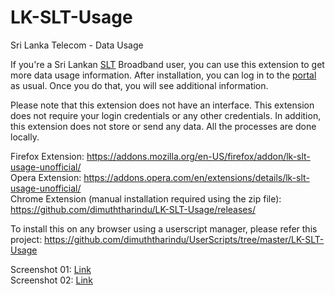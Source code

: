 # LK-SLT-Usage
Sri Lanka Telecom - Data Usage

If you're a Sri Lankan <a href="https://www.slt.lk/">SLT</a> Broadband user, you can use this extension to get more data usage information. After installation, you can log in to the <a href="https://internetvas.slt.lk/SLTVasPortal-war/application/home.nable">portal</a> as usual. Once you do that, you will see additional information.

Please note that this extension does not have an interface.
This extension does not require your login credentials or any other credentials. 
In addition, this extension does not store or send any data. All the processes are done locally.

Firefox Extension: https://addons.mozilla.org/en-US/firefox/addon/lk-slt-usage-unofficial/  
Opera Extension: https://addons.opera.com/en/extensions/details/lk-slt-usage-unofficial/  
Chrome Extension (manual installation required using the zip file): https://github.com/dimuththarindu/LK-SLT-Usage/releases/  

To install this on any browser using a userscript manager, please refer this project: https://github.com/dimuththarindu/UserScripts/tree/master/LK-SLT-Usage  
 
Screenshot 01: <a href="https://raw.githubusercontent.com/dimuththarindu/LK-SLT-Usage/master/Images/Image_01.png" target="_blank">Link</a>  
Screenshot 02: <a href="https://raw.githubusercontent.com/dimuththarindu/LK-SLT-Usage/master/Images/Image_02.png" target="_blank">Link</a>  
